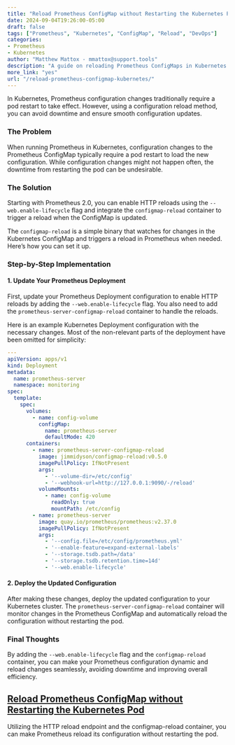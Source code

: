 ```yaml
---
title: "Reload Prometheus ConfigMap without Restarting the Kubernetes Pod"  
date: 2024-09-04T19:26:00-05:00  
draft: false  
tags: ["Prometheus", "Kubernetes", "ConfigMap", "Reload", "DevOps"]  
categories:  
- Prometheus  
- Kubernetes  
author: "Matthew Mattox - mmattox@support.tools"  
description: "A guide on reloading Prometheus ConfigMaps in Kubernetes without pod restarts."  
more_link: "yes"  
url: "/reload-prometheus-configmap-kubernetes/"  
---
```


In Kubernetes, Prometheus configuration changes traditionally require a pod restart to take effect. However, using a configuration reload method, you can avoid downtime and ensure smooth configuration updates.

<!--more-->

### The Problem

When running Prometheus in Kubernetes, configuration changes to the Prometheus ConfigMap typically require a pod restart to load the new configuration. While configuration changes might not happen often, the downtime from restarting the pod can be undesirable.

### The Solution

Starting with Prometheus 2.0, you can enable HTTP reloads using the `--web.enable-lifecycle` flag and integrate the `configmap-reload` container to trigger a reload when the ConfigMap is updated.

The `configmap-reload` is a simple binary that watches for changes in the Kubernetes ConfigMap and triggers a reload in Prometheus when needed. Here’s how you can set it up.

### Step-by-Step Implementation

#### 1. Update Your Prometheus Deployment

First, update your Prometheus Deployment configuration to enable HTTP reloads by adding the `--web.enable-lifecycle` flag. You also need to add the `prometheus-server-configmap-reload` container to handle the reloads.

Here is an example Kubernetes Deployment configuration with the necessary changes. Most of the non-relevant parts of the deployment have been omitted for simplicity:

```yaml
---
apiVersion: apps/v1
kind: Deployment
metadata:
  name: prometheus-server
  namespace: monitoring
spec:
  template:
    spec:
      volumes:
        - name: config-volume
          configMap:
            name: prometheus-server
            defaultMode: 420
      containers:
        - name: prometheus-server-configmap-reload
          image: jimmidyson/configmap-reload:v0.5.0
          imagePullPolicy: IfNotPresent
          args:
            - '--volume-dir=/etc/config'
            - '--webhook-url=http://127.0.0.1:9090/-/reload'
          volumeMounts:
            - name: config-volume
              readOnly: true
              mountPath: /etc/config
        - name: prometheus-server
          image: quay.io/prometheus/prometheus:v2.37.0
          imagePullPolicy: IfNotPresent
          args:
            - '--config.file=/etc/config/prometheus.yml'
            - '--enable-feature=expand-external-labels'
            - '--storage.tsdb.path=/data'
            - '--storage.tsdb.retention.time=14d'
            - '--web.enable-lifecycle'
```

#### 2. Deploy the Updated Configuration

After making these changes, deploy the updated configuration to your Kubernetes cluster. The `prometheus-server-configmap-reload` container will monitor changes in the Prometheus ConfigMap and automatically reload the configuration without restarting the pod.

### Final Thoughts

By adding the `--web.enable-lifecycle` flag and the `configmap-reload` container, you can make your Prometheus configuration dynamic and reload changes seamlessly, avoiding downtime and improving overall efficiency.

## [Reload Prometheus ConfigMap without Restarting the Kubernetes Pod](#reload-prometheus-configmap-without-restarting-the-kubernetes-pod)

Utilizing the HTTP reload endpoint and the configmap-reload container, you can make Prometheus reload its configuration without restarting the pod.
